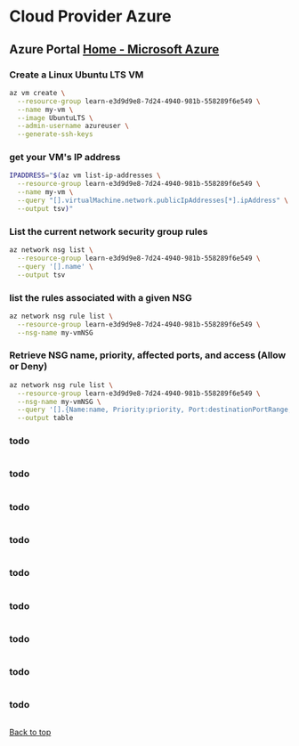 # Cloud Provider Azure

## Azure Portal [Home - Microsoft Azure](https://portal.azure.com/#home)

### Create a Linux Ubuntu LTS VM

```bash
az vm create \
  --resource-group learn-e3d9d9e8-7d24-4940-981b-558289f6e549 \
  --name my-vm \
  --image UbuntuLTS \
  --admin-username azureuser \
  --generate-ssh-keys
```

### get your VM's IP address

```bash
IPADDRESS="$(az vm list-ip-addresses \
  --resource-group learn-e3d9d9e8-7d24-4940-981b-558289f6e549 \
  --name my-vm \
  --query "[].virtualMachine.network.publicIpAddresses[*].ipAddress" \
  --output tsv)"
```

### List the current network security group rules

```bash
az network nsg list \
  --resource-group learn-e3d9d9e8-7d24-4940-981b-558289f6e549 \
  --query '[].name' \
  --output tsv
```

### list the rules associated with a given NSG

```bash
az network nsg rule list \
  --resource-group learn-e3d9d9e8-7d24-4940-981b-558289f6e549 \
  --nsg-name my-vmNSG
```

### Retrieve NSG name, priority, affected ports, and access (Allow or Deny)

```bash
az network nsg rule list \
  --resource-group learn-e3d9d9e8-7d24-4940-981b-558289f6e549 \
  --nsg-name my-vmNSG \
  --query '[].{Name:name, Priority:priority, Port:destinationPortRange, Access:access}' \
  --output table
```

### todo

```bash

```

### todo

```bash

```

### todo

```bash

```

### todo

```bash

```

### todo

```bash

```

### todo

```bash

```

### todo

```bash

```

### todo

```bash

```

### todo

```bash

```

[Back to top](#)